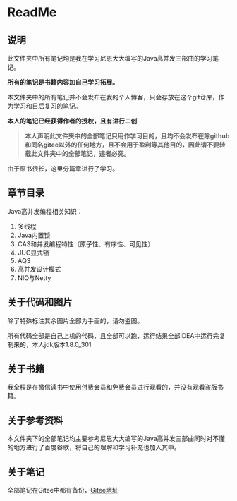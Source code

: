 # ReadMe

## 说明

此文件夹中所有笔记均是我在学习尼恩大大编写的Java高并发三部曲的学习笔记。

**所有的笔记是书籍内容加自己学习拓展。**

本文件夹中的所有笔记并不会发布在我的个人博客，只会存放在这个git仓库，作为学习和日后复习的笔记。

**本人的笔记已经获得作者的授权，且有进行二创**

> **本人声明此文件夹中的全部笔记只用作学习目的，且均不会发布在除github和同名gitee以外的任何地方，且不会用于盈利等其他目的，因此请不要转载此文件夹中的全部笔记，违者必究。**

由于原书很长，这里分篇章进行了学习。

## 章节目录

Java高并发编程相关知识：

1. 多线程
2. Java内置锁
3. CAS和并发编程特性（原子性、有序性、可见性）
3. JUC显式锁
3. AQS
3. 高并发设计模式
3. NIO与Netty

## 关于代码和图片

除了特殊标注其余图片全部为手画的，请勿盗图。

所有代码全部是自己上机的代码，且全部可以跑，运行结果全部IDEA中运行完复制来的，本人jdk版本1.8.0_301

## 关于书籍

我全程是在微信读书中使用付费会员和免费会员进行观看的，并没有观看盗版书籍。

## 关于参考资料

本文件夹下的全部笔记均主要参考尼恩大大编写的Java高并发三部曲同时对不懂的地方进行了百度谷歌，将自己的理解和学习补充也加入其中。

## 关于笔记

全部笔记在Gitee中都有备份，[Gitee地址](https://gitee.com/yhr520/Code_Career)
